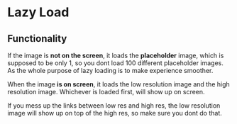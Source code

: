 # Lazy Load

## Functionality

If the image is **not on the screen**, it loads the **placeholder** image, which is supposed to be only 1, so you dont load 100 different placeholder images. As the whole purpose of lazy loading is to make experience smoother.

When the image **is on screen**, it loads the low resolution image and the high resolution image. Whichever is loaded first, will show up on screen.

If you mess up the links between low res and high res, the low resolution image will show up on top of the high res, so make sure you dont do that.
